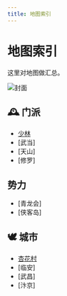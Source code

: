 ```yaml
---
title: 地图索引
---
```


# 地图索引

这里对地图做汇总。

![封面](/images/map/bg_mainmap.jpg)

## 🕰️ 门派

- [少林](01-门派/01-少林)
- [武当]
- [天山]
- [修罗]

## 势力

- [青龙会]
- [侠客岛]

## 🕊️ 城市

- [杏花村](02-城市/01-杏花村)
- [临安]
- [武昌]
- [汴京]
